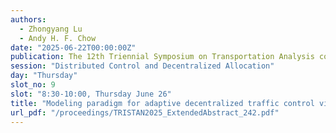 ```yaml
---
authors:
  - Zhongyang Lu
  - Andy H. F. Chow
date: "2025-06-22T00:00:00Z"
publication: The 12th Triennial Symposium on Transportation Analysis conference
session: "Distributed Control and Decentralized Allocation"
day: "Thursday"
slot_no: 9
slot: "8:30-10:00, Thursday June 26"
title: "Modeling paradigm for adaptive decentralized traffic control via a rollout reinforcement learning approach"
url_pdf: "/proceedings/TRISTAN2025_ExtendedAbstract_242.pdf"
---
```

